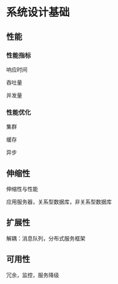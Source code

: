 # 系统设计基础

## 性能

### 性能指标

响应时间

吞吐量

并发量

### 性能优化

集群

缓存

异步

## 伸缩性

伸缩性与性能

应用服务器，关系型数据库，非关系型数据库

## 扩展性

解耦：消息队列，分布式服务框架

## 可用性

冗余，监控，服务降级